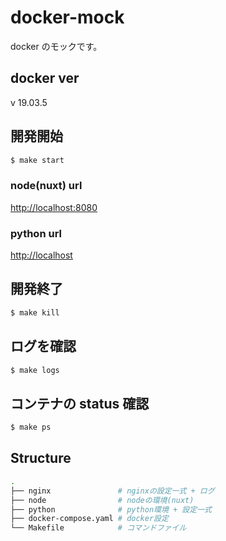 # docker-mock

docker のモックです。

## docker ver

v 19.03.5

## 開発開始

```bash
$ make start
```

### node(nuxt) url

[http://localhost:8080](http://localhost:8080)

### python url

[http://localhost](http://localhost)

## 開発終了

```bash
$ make kill
```

## ログを確認

```bash
$ make logs
```

## コンテナの status 確認

```bash
$ make ps
```

## Structure

```sh
.
├── nginx               # nginxの設定一式 + ログ
├── node                # nodeの環境(nuxt)
├── python              # python環境 + 設定一式
├── docker-compose.yaml # docker設定
└── Makefile            # コマンドファイル
```
